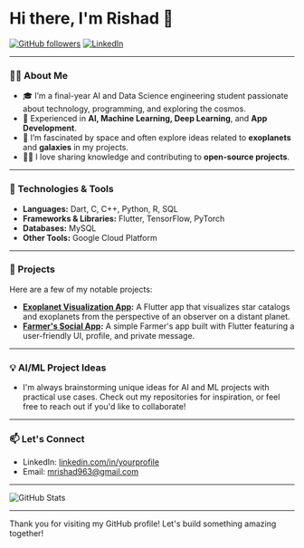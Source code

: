 # Hi there, I'm Rishad 👋

[![GitHub followers](https://img.shields.io/github/followers/MrishadK?style=social)](https://github.com/MrishadK)
[![LinkedIn](https://img.shields.io/badge/-LinkedIn-blue?style=flat&logo=Linkedin&logoColor=white)](https://www.linkedin.com/in/muhammed-rishad-k-a5341731b?utm_source=share&utm_campaign=share_via&utm_content=profile&utm_medium=android_app )

---

### 👨‍💻 About Me
- 🎓 I’m a final-year AI and Data Science engineering student passionate about technology, programming, and exploring the cosmos.
- 🚀 Experienced in **AI, Machine Learning, Deep Learning**, and **App Development**.
- 🌌 I’m fascinated by space and often explore ideas related to **exoplanets** and **galaxies** in my projects.
- 🧑‍🏫 I love sharing knowledge and contributing to **open-source projects**.

---

### 🔧 Technologies & Tools
- **Languages:** Dart, C, C++, Python, R, SQL
- **Frameworks & Libraries:** Flutter, TensorFlow, PyTorch
- **Databases:** MySQL
- **Other Tools:** Google Cloud Platform

---

### 🌟 Projects
Here are a few of my notable projects:

- **[Exoplanet Visualization App](https://github.com/MrishadK/yspace):** A Flutter app that visualizes star catalogs and exoplanets from the perspective of an observer on a distant planet.
- **[Farmer's Social App](https://github.com/MrishadK/FARMERS-s-APP):** A simple Farmer's app built with Flutter featuring a user-friendly UI, profile, and private message.

---

### 💡 AI/ML Project Ideas
- I'm always brainstorming unique ideas for AI and ML projects with practical use cases. Check out my repositories for inspiration, or feel free to reach out if you'd like to collaborate!

---

### 📫 Let's Connect
- LinkedIn: [linkedin.com/in/yourprofile](https://www.linkedin.com/in/yourprofile)
- Email: mrishad963@gmail.com

---

![GitHub Stats](https://github-readme-stats.vercel.app/api?username=yourusername&show_icons=true&theme=radical)

---

Thank you for visiting my GitHub profile! Let's build something amazing together!
